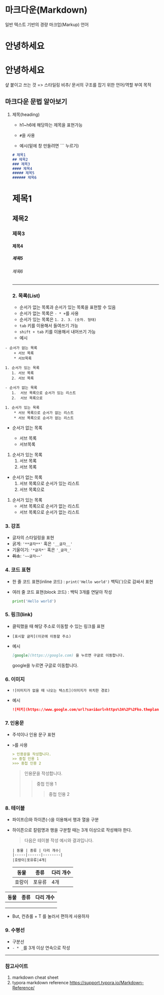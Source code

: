 # 마크다운(Markdown)

일반 텍스트 기반의 경량 마크업(Markup) 언어

<h1> 안녕하세요</h1>

# 안녕하세요

샾 붙이고 쓰는 것 => 스타일링 비추/ 문서의 구조를 잡기 위한 언어/역할 부여 목적



## 마크다운 문법 알아보기

1. 제목(heading)

   * h1~h6에 해당하는 제목을 표현가능

   * `#`을 사용
   * 예시(밑에 창 만들려면 ``` 누르기)

   ```markdown
   # 제목1
   ## 제목2
   ### 제목3
   #### 제목4
   ##### 제목5
   ###### 제목6
   ```

   # 제목1
   ## 제목2
   ### 제목3
   #### 제목4
   ##### 제목5
   ###### 제목6

   ---

   ### 2. 목록(List)

   + 순서가 없는 목록과 순서가 있는 목록을 표현할 수 있음

   - 순서가 없는 목록은 `- * +`를 사용
   - 순서가 있는 목록은 `1. 2. 3. (숫자. 형태)`
   - `tab` 키를 이용해서 들여쓰기 가능
   - `shift + tab` 키를 이용해서 내어쓰기 가능
   - 예시

```
- 순서가 없는 목록
	+ 서브 목록
	* 서브목록

1. 순서가 있는 목록
   1. 서브 목록
   2. 서브 목록
   
- 순서가 없는 목록
   1.  서브 목록으로 순서가 있는 리스트
   2.  서브 목록으로
   
1. 순서가 있는 목록
	* 서브 목록으로 순서가 없는 리스트
	* 서브 목록으로 순서가 없는 리스트
```

- 순서가 없는 목록
	+ 서브 목록
	
	* 서브목록

1. 순서가 있는 목록
   1. 서브 목록
   2. 서브 목록
   
- 순서가 없는 목록
   1.  서브 목록으로 순서가 있는 리스트
   2.  서브 목록으로
   
1. 순서가 있는 목록
	* 서브 목록으로 순서가 없는 리스트
	* 서브 목록으로 순서가 없는 리스트



### 3. 강조

* 글자의 스타일링을 표현
* 굵게: `'**글자**'` 혹은 `'__글자__'`
* 기울이기: `'*글자*'` 혹은 `'_글자_'`
* ~~취소~~: `'~~글자~~'`



### 4. 코드 표현

* 한 줄 코드 표현(inline 코드) : `print('Hello world')` 백틱(`)으로 감싸서 표현

* 여러 줄 코드 표현(block 코드) : 백틱 3개를 연달아 작성

  ```python
  print('Hello world')
  ```

  

### 5. 링크(link)

* 클릭했을 때 해당 주소로 이동할 수 있는 링크를 표현

* `[표시할 글자](이곳에 이동할 주소)`

* 예시

  ```markdown
  [google](https://google.com) 을 누르면 구글로 이동합니다.
  ```

  google을 누르면 구글로 이동합니다.



### 6. 이미지

* `![이미지가 없을 때 나오는 텍스트](이미지가 위치한 경로)`

* 예시

  ```markdown
  ![터키](https://www.google.com/url?sa=i&url=https%3A%2F%2Fko.theplanetsworld.com%2F2721-is-turkey-beautiful-see-it-to-believe-it-story-ko&psig=AOvVaw1afrBzOUKx8sR3HdSNA78m&ust=1642132169985000&source=images&cd=vfe&ved=0CAsQjRxqFwoTCICawKDprfUCFQAAAAAdAAAAABAD)
  ```



### 7. 인용문

* 주석이나 인용 문구 표현

* `>`를 사용

  ```markdown
  > 인용문을 작성합니다.
  >> 중첩 인용 1
  >>> 중첩 인용 2
  ```

  > 인용문을 작성합니다.
  > > 중첩 인용 1
  > >
  > > > 중첩 인용 2



### 8. 테이블

* 파이프(|)와 하이픈(-)을 이용해서 행과 열을 구분

* 하이픈으로 칼럼명과 행을 구분할 때는 3개 이상으로 작성해야 한다.

  > 다음은 테이블 작성 예시와 결과입니다.

  ```mark
  | 동물 | 종류 | 다리 개수|
  |-----|------|--------|
  |호랑이|포유류|4개|
  ```

  | 동물   | 종류   | 다리 개수 |
  | ------ | ------ | --------- |
  | 호랑이 | 포유류 | 4개       |

| 동물 | 종류 | 다리 개수 |
| :--- | ---- | --------- |
|      |      |           |
|      |      |           |
|      |      |           |

* But, 컨츄롤 + T 를 눌러서 편하게 사용하자



### 9. 수평선

* 구분선
* `- * _`를 3개 이상 연속으로 작성

---



### 참고사이트

1. markdown cheat sheet
2. typora markdown reference  https://support.typora.io/Markdown-Reference/